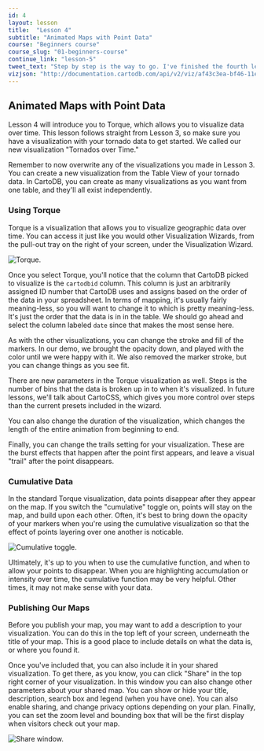```yaml
---
id: 4
layout: lesson
title:  "Lesson 4"
subtitle: "Animated Maps with Point Data"
course: "Beginners course"
course_slug: "01-beginners-course"
continue_link: "lesson-5"
tweet_text: "Step by step is the way to go. I've finished the fourth lesson of the map academy. Check it out"
vizjson: "http://documentation.cartodb.com/api/v2/viz/af43c3ea-bf46-11e3-8153-0edbca4b5057/viz.json"
---
```


## Animated Maps with Point Data

Lesson 4 will introduce you to Torque, which allows you to visualize data over time. This lesson follows straight from Lesson 3, so make sure you have a visualization with your tornado data to get started. We called our new visualization "Tornados over Time."

Remember to now overwrite any of the visualizations you made in Lesson 3. You can create a new visualization from the Table View of your tornado data. In CartoDB, you can create as many visualizations as you want from one table, and they'll all exist independently.


### Using Torque

Torque is a visualization that allows you to visualize geographic data over time. You can access it just like you would other Visualization Wizards, from the pull-out tray on the right of your screen, under the Visualization Wizard.

![Torque.]({{site.baseurl}}/img/course1/lesson4/torque.png)

Once you select Torque, you'll notice that the column that CartoDB picked to visualize is the `cartodbid` column. This column is just an arbitrarily assigned ID number that CartoDB uses and assigns based on the order of the data in your spreadsheet. In terms of mapping, it's usually fairly meaning-less, so you will want to change it to which is pretty meaning-less. It's just the order that the data is in in the table. We should go ahead and select the column labeled `date` since that makes the most sense here.

As with the other visualizations, you can change the stroke and fill of the markers. In our demo, we brought the opacity down, and played with the color until we were happy with it. We also removed the marker stroke, but you can change things as you see fit.  

There are new parameters in the Torque visualization as well. Steps is the number of bins that the data is broken up in to when it's visualized. In future lessons, we'll talk about CartoCSS, which gives you more control over steps than the current presets included in the wizard.

You can also change the duration of the visualization, which changes the length of the entire animation from beginning to end.

Finally, you can change the trails setting for your visualization. These are the burst effects that happen after the point first appears, and leave a visual "trail" after the point disappears.

### Cumulative Data

In the standard Torque visualization, data points disappear after they appear on the map. If you switch the "cumulative" toggle on, points will stay on the map, and build upon each other. Often, it's best to bring down the opacity of your markers when you're using the cumulative visualization so that the effect of points layering over one another is noticable.

![Cumulative toggle.]({{site.baseurl}}/img/course1/lesson4/cumulative.png)

Ultimately, it's up to you when to use the cumulative function, and when to allow your points to disappear. When you are highlighting accumulation or intensity over time, the cumulative function may be very helpful. Other times, it may not make sense with your data.

### Publishing Our Maps

Before you publish your map, you may want to add a description to your visualization. You can do this in the top left of your screen, underneath the title of your map. This is a good place to include details on what the data is, or where you found it.

Once you've included that, you can also include it in your shared visualization. To get there, as you know, you can click "Share" in the top right corner of your visualization. In this window you can also change other parameters about your shared map. You can show or hide your title, description, search box and legend (when you have one). You can also enable sharing, and change privacy options depending on your plan. Finally, you can set the zoom level and bounding box that will be the first display when visitors check out your map.

![Share window.]({{site.baseurl}}/img/course1/lesson4/sharewindow.png)

